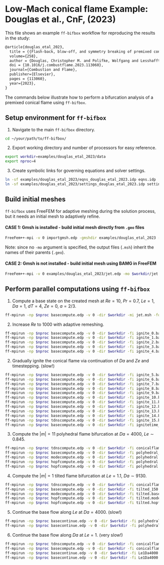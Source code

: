 # Low-Mach conical flame Example: Douglas et al., CnF, (2023)
This file shows an example `ff-bifbox` workflow for reproducing the results in the study:
```tex
@article{douglas_etal_2023,
  title = {{Flash-back, blow-off, and symmetry breaking of premixed conical flames}},
  volume={258},
  author = {Douglas, Christopher M. and Polifke, Wolfgang and Lesshafft, Lutz},
  doi = {10.1016/j.combustflame.2023.113060},
  journal={Combustion and Flame},
  publisher={Elsevier},
  pages = {113060},
  year={2023},
}
```
The commands below illustrate how to perform a bifurcation analysis of a premixed conical flame using `ff-bifbox`.

## Setup environment for `ff-bifbox`
1. Navigate to the main `ff-bifbox` directory.
```sh
cd ~/your/path/to/ff-bifbox/
```
2. Export working directory and number of processors for easy reference.
```sh
export workdir=examples/douglas_etal_2023/data
export nproc=4
```
3. Create symbolic links for governing equations and solver settings.
```sh
ln -sf examples/douglas_etal_2023/eqns_douglas_etal_2023.idp eqns.idp
ln -sf examples/douglas_etal_2023/settings_douglas_etal_2023.idp settings.idp
```

## Build initial meshes
`ff-bifbox` uses FreeFEM for adaptive meshing during the solution process, but it needs an initial mesh to adaptively refine.
#### CASE 1: Gmsh is installed - build initial mesh directly from `.geo` files
```sh
FreeFem++-mpi -v 0 importgmsh.edp -gmshdir examples/douglas_etal_2023 -dir $workdir -mi jet.geo
```
Note: since no `-mo` argument is specified, the output files (`.msh`) inherit the names of their parents (`.geo`).
#### CASE 2: Gmsh is not installed - build initial mesh using BAMG in FreeFEM
```sh
FreeFem++-mpi -v 0 examples/douglas_etal_2023/jet.edp -mo $workdir/jet
```

## Perform parallel computations using `ff-bifbox`
1. Compute a base state on the created mesh at $Re=10$, $Pr=0.7$, $Le=1$, $Da=1$, $dT=4$, $Ze=0$, $a=2/3$.
```sh
ff-mpirun -np $nproc basecompute.edp -v 0 -dir $workdir -mi jet.msh -fo ignite_0 -Re 10 -Pr 0.7 -Le 1 -Da 1 -dT 4 -Ze 0 -a 0.6666666666666667
```

2. Increase $Re$ to $1000$ with adaptive remeshing.
```sh
ff-mpirun -np $nproc basecompute.edp -v 0 -dir $workdir -fi ignite_0.base -fo ignite_1 -Re 50
ff-mpirun -np $nproc basecompute.edp -v 0 -dir $workdir -fi ignite_1.base -fo ignite_2 -Re 120
ff-mpirun -np $nproc basecompute.edp -v 0 -dir $workdir -fi ignite_2.base -fo ignite_3 -Re 300
ff-mpirun -np $nproc basecompute.edp -v 0 -dir $workdir -fi ignite_3.base -fo ignite_4 -Re 700
ff-mpirun -np $nproc basecompute.edp -v 0 -dir $workdir -fi ignite_4.base -fo ignite_5 -Re 1000 -mo ignite_5
```

2. Gradually ignite the conical flame via continuation of $Da$ and $Ze$ and timestepping. (slow!)
```sh
ff-mpirun -np $nproc basecompute.edp -v 0 -dir $workdir -fi ignite_5.base -fo ignite_6 -Da 3 -Ze 1
ff-mpirun -np $nproc basecompute.edp -v 0 -dir $workdir -fi ignite_6.base -fo ignite_7 -Da 7 -Ze 1.3
ff-mpirun -np $nproc basecompute.edp -v 0 -dir $workdir -fi ignite_7.base -fo ignite_8 -Da 16 -Ze 1.5
ff-mpirun -np $nproc basecompute.edp -v 0 -dir $workdir -fi ignite_8.base -fo ignite_9 -Da 30 -Ze 1.65
ff-mpirun -np $nproc basecompute.edp -v 0 -dir $workdir -fi ignite_9.base -fo ignite_10 -Da 45 -Ze 1.75 -mo ignite_10
ff-mpirun -np $nproc basecompute.edp -v 0 -dir $workdir -fi ignite_10.base -fo ignite_11 -Da 55 -Ze 1.8
ff-mpirun -np $nproc basecompute.edp -v 0 -dir $workdir -fi ignite_11.base -fo ignite_12 -Da 67 -Ze 1.85 -mo ignite_12
ff-mpirun -np $nproc basecompute.edp -v 0 -dir $workdir -fi ignite_12.base -fo ignite_13 -Da 82 -Ze 1.9
ff-mpirun -np $nproc basecompute.edp -v 0 -dir $workdir -fi ignite_13.base -fo ignite_14 -Da 102 -Ze 1.95 -mo ignite_14
ff-mpirun -np $nproc basecompute.edp -v 0 -dir $workdir -fi ignite_14.base -fo ignite_15 -Da 126 -Ze 2 -mo ignite_15
ff-mpirun -np $nproc tdnscompute.edp -v 0 -dir $workdir -fi ignite_15.base -fo ignitetime -Le 0.7 -Ze 10 -Da 5000 -ts_dt 0.0025 -mo ignitetime -scount 5 -maxcount 120 -pv 1 -ts_adapt_type basic -ts_atol 1e10
ff-mpirun -np $nproc basecompute.edp -v 0 -dir $workdir -fi ignitetime_120.tdns -fo conicalflame -mo conicalflame
```

3. Compute the $|m|=11$ polyhedral flame bifurcation at $Da=4000$, $Le\sim0.845$.
```sh
ff-mpirun -np $nproc tdnscompute.edp -v 0 -dir $workdir -fi conicalflame.base -fo polyhedral -Le 0.845 -Da 4000 -ts_dt 0.0025 -mo polyhedral -scount 5 -maxcount 25 -ts_adapt_type basic -ts_atol 1e10
ff-mpirun -np $nproc basecompute.edp -v 0 -dir $workdir -fi polyhedral_25.tdns -fo polyhedral -mo polyhedral
ff-mpirun -np $nproc modecompute.edp -v 0 -dir $workdir -fi polyhedral.base -fo polyhedral -sym 11 -eps_target 0.1+0i
ff-mpirun -np $nproc hopfcompute.edp -v 0 -dir $workdir -fi polyhedral.mode -fo polyhedral -param Le -nf 0 -zero 1
ff-mpirun -np $nproc hopfcompute.edp -v 0 -dir $workdir -fi polyhedral.hopf -fo polyhedral -mo polyhedralm11 -adaptto bda -param Le -zero 1 -pv 1
```

4. Compute the $|m|=1$ tilted flame bifurcation at $Le=1.1$, $Da\sim9130$.
```sh
ff-mpirun -np $nproc tdnscompute.edp -v 0 -dir $workdir -fi conicalflame.base -fo tilted -Le 1.1 -Da 9135 -ts_dt 0.0025 -mo tilted -scount 5 -maxcount 150 -ts_adapt_type basic -ts_atol 1e10
ff-mpirun -np $nproc basecompute.edp -v 0 -dir $workdir -fi tilted_150.tdns -fo tilted -mo tilted
ff-mpirun -np $nproc modecompute.edp -v 0 -dir $workdir -fi tilted.base -fo tilted -sym 1 -eps_target 0.1+0i
ff-mpirun -np $nproc hopfcompute.edp -v 0 -dir $workdir -fi tilted.mode -fo tilted -param Da -zero 1 -nf 0 -snes_divergence_tolerance 1e8
ff-mpirun -np $nproc hopfcompute.edp -v 0 -dir $workdir -fi tilted.hopf -fo tilted -mo tiltedm1 -adaptto bda -param Da -zero 1 -pv 1
```

5. Continue the base flow along $Le$ at $Da=4000$. (slow!)
```sh
ff-mpirun -np $nproc basecontinue.edp -v 0 -dir $workdir -fi polyhedral.base -fo Da4000Leup -mo Da4000Leup -param Le -h0 10 -scount 5 -maxcount 200
ff-mpirun -np $nproc basecontinue.edp -v 0 -dir $workdir -fi polyhedral.base -fo Da4000Ledown -mo Da4000Ledown -param Le -h0 -10 -scount 5 -maxcount 400
```

6. Continue the base flow along $Da$ at $Le=1$. (very slow!)
```sh
ff-mpirun -np $nproc tdnscompute.edp -v 0 -dir $workdir -fi conicalflame.base -fo conicalflame -Le 1 -Da 4000 -ts_dt 0.0025 -mo conicalflame -scount 5 -maxcount 60 -pv 1 -ts_adapt_type basic -ts_atol 1e10
ff-mpirun -np $nproc basecompute.edp -v 0 -dir $workdir -fi conicalflame_60.tdns -fo Le1Da4000 -mo Le1Da4000
ff-mpirun -np $nproc basecontinue.edp -v 0 -dir $workdir -fi Le1Da4000.base -fo Le1Daup -mo Le1Daup -param Da -h0 10 -scount 5 -maxcount 1000
ff-mpirun -np $nproc basecontinue.edp -v 0 -dir $workdir -fi Le1Da4000.base -fo Le1Dadown -mo Le1Dadown -param Da -h0 -10 -scount 5 -maxcount 500
```
